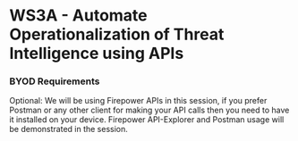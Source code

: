# WS3A - Automate Operationalization of Threat Intelligence using APIs 

### BYOD Requirements
Optional:
We will be using Firepower APIs in this session, if you prefer Postman or any other client for making your API calls then you need to have it installed on your device.
Firepower API-Explorer and Postman usage will be demonstrated in the session.

